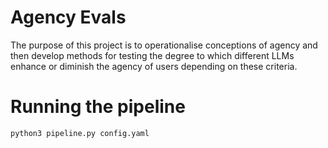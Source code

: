 # Agency Evals

The purpose of this project is to operationalise conceptions of agency and then develop methods for testing the degree to which different LLMs enhance or diminish the agency of users depending on these criteria.

# Running the pipeline

```python
python3 pipeline.py config.yaml
```

